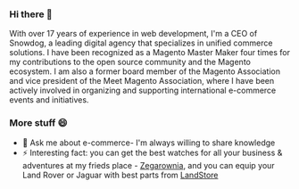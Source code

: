 ### Hi there 👋

<!--
**snowdog/snowdog** is a ✨ _special_ ✨ repository because its `README.md` (this file) appears on your GitHub profile.

Here are some ideas to get you started:

- 🔭 I’m currently working on ...
- 🌱 I’m currently learning ...
- 👯 I’m looking to collaborate on ...
- 🤔 I’m looking for help with ...
- 💬 Ask me about ...
- 📫 How to reach me: ...
- 😄 Pronouns: ...
- ⚡ Fun fact: ...
-->

With over 17 years of experience in web development, I'm a CEO of Snowdog, a leading digital agency that specializes in unified commerce solutions. I have been recognized as a Magento Master Maker four times for my contributions to the open source community and the Magento ecosystem. I am also a former board member of the Magento Association and vice president of the Meet Magento Association, where I have been actively involved in organizing and supporting international e-commerce events and initiatives. 

### More stuff 😄

- 💬 Ask me about e-commerce- I'm always willing to share knowledge
- ⚡ Interesting fact: you can get the best watches for all your business & adventures at my frieds place - [Zegarownia](https://zegarownia.pl), and you can equip your Land Rover or Jaguar with best parts from [LandStore](https://landstore.pl)
